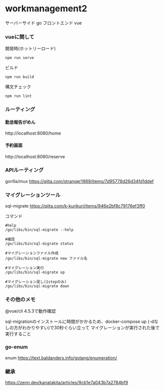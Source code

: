 # workmanagement2

サーバーサイド go
フロントエンド vue


### vueに関して

開発時(ホットリーロード)
```
npm run serve
```

ビルド
```
npm run build
```

構文チェック
```
npm run lint
```

### ルーティング

#### 勤怠報告がめん
http://localhost:8080/home

#### 予約画面
http://localhost:8080/reserve



### APIルーティング
gorilla/mux
https://qiita.com/stranger1989/items/7d95778d26d34fd1ddef


### マイグレーションツール
sql-migrate
https://qiita.com/k-kurikuri/items/946e2bf8c79176ef3ff0

コマンド
```
#help
/go/libs/bin/sql-migrate --help

#確認
/go/libs/bin/sql-migrate status

#マイグレーションファイル作成
/go/libs/bin/sql-migrate new ファイル名

#マイグレーション実行
/go/libs/bin/sql-migrate up

#マイグレーション戻し(1stepのみ)
/go/libs/bin/sql-migrate down

```

### その他のメモ
@vue/cli 4.5.3で動作確認

sql-migrationのインストールに時間がかかるため、docker-compose up (-dなしの方がわかりやすい)で30秒ぐらい立って
マイグレーションが実行された後で実行すること


### go-enum
enum
https://text.baldanders.info/golang/enumeration/

### 継承
https://zenn.dev/kanatakita/articles/9cb1e7a043b7a2784bf9